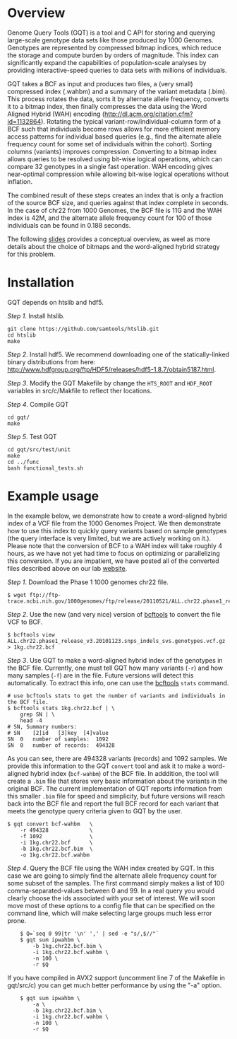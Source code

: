 Overview
========
Genome Query Tools (GQT) is a tool and C API for storing and querying
large-scale genotype data sets like those produced by 1000 Genomes. Genotypes
are represented by compressed bitmap indices, which reduce the storage and
compute burden by orders of magnitude. This index can significantly expand the
capabilities of population-scale analyses by providing interactive-speed
queries to data sets with millions of individuals.

GQT takes a BCF as input and produces two files, a (very small) compressed index (.wahbm)
and a summary of the variant metadata (.bim). This process rotates the data,
sorts it by alternate allele frequency, converts it to a bitmap index, then
finally compresses the data using the Word Aligned Hybrid (WAH) encoding
(http://dl.acm.org/citation.cfm?id=1132864).  Rotating the typical
variant-row/individual-column form of a BCF such that individuals become rows
allows for more efficient memory access patterns for individual based queries
(e.g., find the alternate allele frequency count for some set of individuals
within the cohort).  Sorting columns (variants) improves compression.
Converting to a bitmap index allows queries to be resolved using bit-wise
logical operations, which can compare 32 genotypes in a single fast operation.
WAH encoding gives near-optimal compression while allowing bit-wise logical
operations without inflation.

The combined result of these steps creates an index that is only a fraction of the
source BCF size, and queries against that index complete in seconds.  In the
case of chr22 from 1000 Genomes, the BCF file is 11G and the WAH index is 42M,
and the alternate allele frequency count for 100 of those individuals can be
found in 0.188 seconds.

The following [slides](http://quinlanlab.org/pdf/presentations/gtqGI2014v6.pdf) provides a 
conceptual overview, as weel as more details about the choice of bitmaps and the word-aligned 
hybrid strategy for this problem.



Installation
============
GQT depends on htslib and hdf5.

*Step 1*. Install htslib.

    git clone https://github.com/samtools/htslib.git
    cd htslib
    make


*Step 2*. Install hdf5. We recommend downloading one of the statically-linked binary distributions from
here: http://www.hdfgroup.org/ftp/HDF5/releases/hdf5-1.8.7/obtain5187.html.

*Step 3*. Modify the GQT Makefile by change the `HTS_ROOT` and `HDF_ROOT` variables in src/c/Makfile to
reflect ther locations.

*Step 4*. Compile GQT

    cd gqt/
    make

*Step 5*. Test GQT

    cd gqt/src/test/unit
    make
    cd ../func
    bash functional_tests.sh


Example usage
=============

In the example below, we demonstrate how to create a word-aligned hybrid index
of a VCF file from the 1000 Genomes Project. We then demonstrate how to use
this index to quickly query variants based on sample genotypes (the query
interface is very limited, but we are actively working on it.). Please note
that the conversion of BCF to a WAH index will take roughly 4 hours, as we have
not yet had time to focus on optimizing or parallelizing this conversion.  If
you are impatient, we have posted all of the converted files described above on
our lab [website](http://quinlanlab.cs.virginia.edu/gqt-example/).

*Step 1*. Download the Phase 1 1000 genomes chr22 file.

	$ wget ftp://ftp-trace.ncbi.nih.gov/1000genomes/ftp/release/20110521/ALL.chr22.phase1_release_v3.20101123.snps_indels_svs.genotypes.vcf.gz

*Step 2*. Use the new (and very nice) version of [bcftools](http://samtools.github.io/bcftools/) to convert the file VCF to BCF.

	$ bcftools view ALL.chr22.phase1_release_v3.20101123.snps_indels_svs.genotypes.vcf.gz > 1kg.chr22.bcf

*Step 3*. Use GQT to make a word-aligned hybrid index of the genotypes in the BCF file. Currently, one must tell GQT how many variants (`-r`) and how many samples (`-f`) are in the file. Future versions will detect this automatically.  To extract this info, one can use the [bcftools](http://samtools.github.io/bcftools/) `stats` command. 

	# use bcftools stats to get the number of variants and individuals in the BCF file.
	$ bcftools stats 1kg.chr22.bcf | \
	    grep SN | \
	    head -4
	# SN, Summary numbers:
	# SN	[2]id	[3]key	[4]value
	SN	0	number of samples:	1092
	SN	0	number of records:	494328

As you can see, there are 494328 variants (records) and 1092 samples. We
provide this information to the GQT `convert` tool and ask it to make a
word-aligned hybrid index (`bcf-wahbm`) of the BCF file. In adddition, the tool
will create a `.bim` file that stores very basic information about the variants
in the original BCF. The current implementation of GQT reports information from
this smaller `.bim` file for speed and simplicity, but future versions will
reach back into the BCF file and report the full BCF record for each variant
that meets the genotype query criteria given to GQT by the user.

	$ gqt convert bcf-wahbm   \
	    -r 494328             \
	    -f 1092               \
	    -i 1kg.chr22.bcf      \
	    -b 1kg.chr22.bcf.bim  \
	    -o 1kg.chr22.bcf.wahbm

*Step 4*.  Query the BCF file using the WAH index created by GQT.  In this case
we are going to simply find the alternate allele frequency count for some
subset of the samples.  The first command simply makes a list of 100
comma-separated-values between 0 and 99.  In a real query you would clearly
choose the ids associated with your set of interest.  We will soon move most of
these options to a config file that can be specified on the command line, which
will make selecting large groups much less error prone.
 
        $ Q=`seq 0 99|tr '\n' ',' | sed -e "s/,$//"`
        $ gqt sum ipwahbm \
            -b 1kg.chr22.bcf.bim \
            -i 1kg.chr22.bcf.wahbm \
            -n 100 \
            -r $Q

If you have compiled in AVX2 support (uncomment line 7 of the Makefile in gqt/src/c) you can get much better performance by using the "-a" option.

        $ gqt sum ipwahbm \
            -a \
            -b 1kg.chr22.bcf.bim \
            -i 1kg.chr22.bcf.wahbm \
            -n 100 \
            -r $Q
